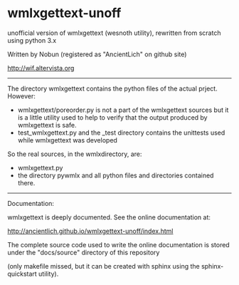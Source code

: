 # wmlxgettext-unoff
unofficial version of wmlxgettext (wesnoth utility), rewritten from scratch using python 3.x

Written by Nobun (registered as "AncientLich" on github site)

http://wif.altervista.org

-------------------------------------------------------------------

The directory wmlxgettext contains the python files of the actual prject.
However:
   
   * wmlxgettext/poreorder.py is not a part of the wmlxgettext sources but it
     is a little utility used to help to verify that the output produced by 
     wmlxgettext is safe.
   * test_wmlxgettext.py and the _test directory contains the unittests used
     while wmlxgettext was developed
   
So the real sources, in the wmlxdirectory, are:
   * wmlxgettext.py
   * the directory pywmlx and all python files and directories contained there.

--------------------------------------------------------------------

Documentation:
    
wmlxgettext is deeply documented. See the online documentation at:
  
http://ancientlich.github.io/wmlxgettext-unoff/index.html
  

The complete source code used to write the online documentation is stored 
under the "docs/source" directory of this repository 

(only makefile missed, but it can be created with sphinx using the 
sphinx-quickstart utility).

